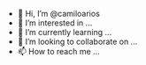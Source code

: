 - 👋 Hi, I’m @camiloarios
- 👀 I’m interested in ...
- 🌱 I’m currently learning ...
- 💞️ I’m looking to collaborate on ...
- 📫 How to reach me ...

<!---
camiloarios/camiloarios is a ✨ special ✨ repository because its `README.md` (this file) appears on your GitHub profile.
You can click the Preview link to take a look at your changes.
--->
